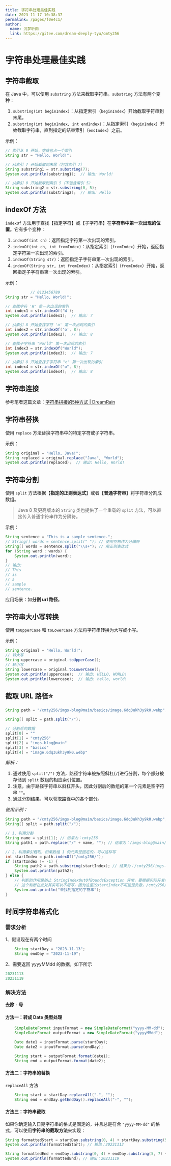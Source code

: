 ```yaml
---
title: 字符串处理最佳实践
date: 2023-11-17 10:38:37
permalink: /pages/f0e4c1/
author: 
  name: 沉梦听雨
  link: https://gitee.com/dream-deeply-tyu/cmty256
---
```

# 字符串处理最佳实践

## 字符串截取

在 Java 中，可以使用 `substring` 方法来截取字符串。`substring` 方法有两个变种：

1. `substring(int beginIndex)`：从指定索引（`beginIndex`）开始截取字符串到末尾。
2. `substring(int beginIndex, int endIndex)`：从指定索引（`beginIndex`）开始截取字符串，直到指定的结束索引（`endIndex`）之前。

示例：

```java
// 索引从 0 开始，空格也占一个索引
String str = "Hello, World!";

// 从索引 7 开始截取到末尾（包含索引 7）
String substring1 = str.substring(7);
System.out.println(substring1);  // 输出: World!

// 从索引 0 开始截取到索引 5（不包含索引 5）
String substring2 = str.substring(0, 5);
System.out.println(substring2);  // 输出: Hello
```

## indexOf 方法

`indexOf` 方法用于查找【指定字符】或【子字符串】在**字符串中第一次出现的位置**。它有多个变种：

1. `indexOf(int ch)`：返回指定字符第一次出现的索引。
2. `indexOf(int ch, int fromIndex)`：从指定索引（`fromIndex`）开始，返回指定字符第一次出现的索引。
3. `indexOf(String str)`：返回指定子字符串第一次出现的索引。
4. `indexOf(String str, int fromIndex)`：从指定索引（`fromIndex`）开始，返回指定子字符串第一次出现的索引。

示例：

```java
           // 0123456789
String str = "Hello, World!";

// 查找字符 'W' 第一次出现的索引
int index1 = str.indexOf('W');
System.out.println(index1);  // 输出: 7

// 从索引 8 开始查找字符 'o' 第一次出现的索引
int index2 = str.indexOf('o', 8);
System.out.println(index2);  // 输出: 8

// 查找子字符串 "World" 第一次出现的索引
int index3 = str.indexOf("World");
System.out.println(index3);  // 输出: 7

// 从索引 8 开始查找子字符串 "o" 第一次出现的索引
int index4 = str.indexOf("o", 8);
System.out.println(index4);  // 输出: 8
```

## 字符串连接

参考笔者这篇文章：[字符串拼接的5种方式 | DreamRain ](https://cmty256.github.io/pages/1137bc/#_1-号运算符)

## 字符串替换

使用 `replace` 方法替换字符串中的特定字符或子字符串。

示例：

```java
String original = "Hello, Java!";
String replaced = original.replace("Java", "World");
System.out.println(replaced);  // 输出: Hello, World!
```

## 字符串分割

使用 `split` 方法根据【**指定的正则表达式**】或者【**普通字符串**】将字符串分割成数组。

>Java 8 及更高版本的 `String` 类也提供了一个重载的 `split` 方法，可以直接传入普通字符串作为分隔符。

示例：

```java
String sentence = "This is a sample sentence.";
// String[] words = sentence.split(" "); // 使用空格作为分隔符
String[] words = sentence.split("\\s+"); // 用正则表达式
for (String word : words) {
    System.out.println(word);
}
// 输出:
// This
// is
// a
// sample
// sentence.
```

应用场景：如**分割 url 路径**。

## 字符串大小写转换

使用 `toUpperCase` 和 `toLowerCase` 方法将字符串转换为大写或小写。

示例：

```java
String original = "Hello, World!";
// 转大写
String uppercase = original.toUpperCase();
// 转小写
String lowercase = original.toLowerCase();
System.out.println(uppercase);  // 输出: HELLO, WORLD!
System.out.println(lowercase);  // 输出: hello, world!
```

## 截取 URL 路径:star:

```java
String path = "/cmty256/imgs-blog@main/basics/image.6dq3ukh3y9k0.webp";

String[] split = path.split("/");

// 分割后的数据
split[0] = ""
split[1] = "cmty256"
split[2] = "imgs-blog@main"
split[3] = "basics"
split[4] = "image.6dq3ukh3y9k0.webp"
```

*解析：*

1. 通过使用 `split("/")` 方法，路径字符串被按照斜杠(`/`)进行分割，每个部分被存储到 `split` 数组的相应索引位置。
2. 注意，由于路径字符串以斜杠开头，因此分割后的数组的第一个元素是空字符串 `""`。
3. 通过分割结果，可以获取路径中的各个部分。

*使用示例：*

```java
String path = "/cmty256/imgs-blog@main/basics/image.6dq3ukh3y9k0.webp";
String[] split = path.split("/");

// 1、利用分割
String name = split[1]; // 结果为：cmty256
String path1 = path.replace("/" + name, ""); // 结果为：/imgs-blog@main/basics/image.6dq3ukh3y9k0.webp

// 2、利用索引截取，如果数组 1 的元素是固定的，可以这样写
int startIndex = path.indexOf("/cmty256/");
if (startIndex != -1) {
    String path2 = path.substring(startIndex); // 结果为：/cmty256/imgs-blog@main/basics/image.6dq3ukh3y9k0.webp
    System.out.println(path2);
} else {
    // 判断的作用是防止 StringIndexOutOfBoundsException 异常，要根据实际开发场景使用
    // 这个判断在此处其实可以不用写，因为这里的startIndex不可能是负数，/cmty256/就是子字符串，一定能获取到索引
    System.out.println("未找到指定的字符串");
}

```

## 时间字符串格式化

### 需求分析

1、假设现在有两个时间

```java
    String startDay = "2023-11-13";
    String endDay = "2023-11-19";
```

2、需要返回 yyyyMMdd 的数据，如下所示

```java
20231113
20231119
```



### 解决方法

**去除 `-` 号**

#### 方法一：转成 Date 类型处理

```java
    SimpleDateFormat inputFormat = new SimpleDateFormat("yyyy-MM-dd");
    SimpleDateFormat outputFormat = new SimpleDateFormat("yyyyMMdd");

    Date date1 = inputFormat.parse(startDay);
    Date date2 = inputFormat.parse(endDay);

    String start = outputFormat.format(date1);
    String end = outputFormat.format(date2);
```

#### 方法二：字符串的替换

`replaceAll` 方法

```java
    String start = startDay.replaceAll("-", "");
    String end = endDay.getEndDay().replaceAll("-", "");
```

#### 方法三：字符串截取

如果你确定输入日期字符串的格式是固定的，并且总是符合 `"yyyy-MM-dd"` 的格式，可以使用**字符串的截取方法**来实现：

```java
String formattedStart = startDay.substring(0, 4) + startDay.substring(5, 7) + startDay.substring(8, 10);
System.out.println(formattedStart); // 输出：20231113

String formattedEnd = endDay.substring(0, 4) + endDay.substring(5, 7) + endDay.substring(8, 10);
System.out.println(formattedEnd); // 输出：20231119
```





